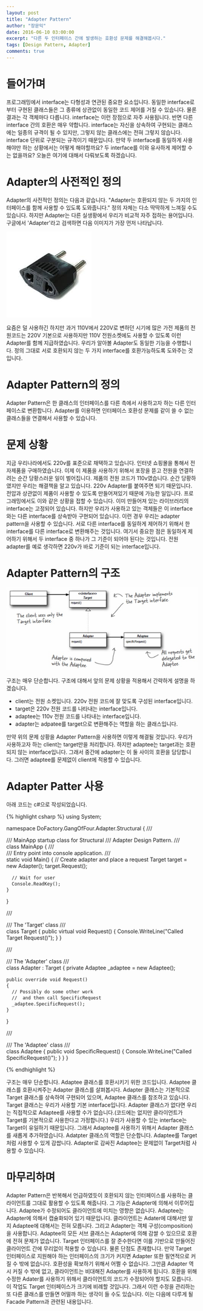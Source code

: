 ```yaml
---
layout: post
title: "Adapter Pattern"
author: "장문익"
date: 2016-06-10 03:00:00
excerpt: "다른 두 인터페이스 간에 발생하는 호환성 문제를 해결해봅시다."
tags: [Design Pattern, Adapter]
comments: true
---
```


# 들어가며

프로그래밍에서 interface는 다형성과 연관된 중요한 요소입니다. 동일한 interface로부터 구현된 클래스들은 그 종류에 상관없이 동일한 코드 제어를 거칠 수 있습니다. 물론 결과는 각 객체마다 다릅니다. interface는 이런 장점으로 자주 사용됩니다. 반면 다른 interface 간의 호환은 매우 약합니다. interface는 자신을 상속하여 구현되는 클래스에는 일종의 규격이 될 수 있지만, 그렇지 않는 클래스에는 전혀 그렇지 않습니다. interface 단위로 구분되는 규격이기 때문입니다. 만약 두 interface를 동일하게 사용해야만 하는 상황에서는 어떻게 해야할까요? 두 interface를 이와 유사하게 제어할 수는 없을까요? 오늘은 여기에 대해서 다뤄보도록 하겠습니다. 

# Adapter의 사전적인 정의

Adapter의 사전적인 정의는 다음과 같습니다.
"Adapter는 호환되지 않는 두 가지의 인터페이스를 함께 사용할 수 있도록 도와줍니다."
정의 자체는 다소 딱딱하게 느껴질 수도 있습니다. 하지만 Adapter는 다른 실생황에서 우리가 비교적 자주 접하는 용어입니다. 구글에서 'Adapter'라고 검색하면 다음 이미지가 가장 먼저 나타납니다.

![Real Adapter](/assets/img/Adapter.jpeg)

요즘은 덜 사용하긴 하지만 과거 110V에서 220V로 변하던 시기에 많은 가전 제품의 전원코드는 220V 기본으로 사용하지만 110V 전원소켓에도 사용할 수 있도록 이런 Adapter를 함께 지급하였습니다. 우리가 알아볼 Adapter도 동일한 기능을 수행합니다. 정의 그대로 서로 호환되지 않는 두 가지 interface를 호환가능하도록 도와주는 것입니다.

# Adapter Pattern의 정의

Adapter Pattern은 한 클래스의 인터페이스를 다른 측에서 사용하고자 하는 다른 인터페이스로 변환합니다. Adapter를 이용하면 인터페이스 호환성 문제를 같이 쓸 수 없는 클래스들을 연결해서 사용할 수 있습니다.

# 문제 상황

지금 우리나라에서도 220v를 표준으로 채택하고 있습니다. 인터넷 쇼핑몰을 통해서 전자제품을 구매하였습니다. 이제 이 제품을 사용하기 위해서 포장을 뜯고 전원을 연결하려는 순간 당황스러운 일이 벌어집니다. 제품의 전원 코드가 110v였습니다. 순간 당황하였지만 우리는 해결책을 알고 있습니다. 220v Adapter를 붙여주면 되기 때문입니다. 전압과 상관없이 제품이 사용할 수 있도록 만들어져있기 때문에 가능한 일입니다.
프로그래밍에서도 이와 같은 상황을 접할 수 있습니다. 이미 만들어져 있는 라이브러리의 interface는 고정되어 있습니다. 하지만 우리가 사용하고 있는 객체들은 이 interface와는 다른 interface를 상속받아 구현되어 있습니다. 이런 경우 우리는 adapter pattern을 사용할 수 있습니다. 서로 다른 interface를 동일하게 제어하기 위해서 한 interface를 다른 interface로 변환해주는 것입니다. 여기서 중요한 점은 동일하게 제어하기 위해서 두 interface 중 하나가 그 기준이 되어야 된다는 것입니다. 전원 adapter를 예로 생각하면 220v가 바로 기준이 되는 interface입니다. 

# Adapter Pattern의 구조

![ObjectAdapter](/assets/img/ObjectAdapter.jpg)

구조는 매우 단순합니다. 구조에 대해서 앞의 문제 상황을 적용해서 간략하게 설명을 하겠습니다.

* client는 전원 소켓입니다. 220v 전원 코드에 잘 맞도록 구성된 interface입니다.
* target은 220v 전원 코드를 나타내는 interface입니다.
* adaptee는 110v 전원 코드를 나타내는 interface입니다.
* adapter는 adpatee를 target으로 변환해주는 역할을 하는 클래스입니다.

만약 위의 문제 상황을 Adapter Pattern을 사용하면 이렇게 해결될 것입니다. 우리가 사용하고자 하는 client는 target만을 처리합니다. 하지만 adaptee는 target과는 호환되지 않는 interface입니다. 그래서 중간에 adapter는 이 둘 사이의 호환을 담당합니다. 그러면 adaptee를 문제없이 client에 적용할 수 있습니다.

# Adapter Patter 사용

아래 코드는 c#으로 작성되었습니다.

{% highlight csharp %}
using System;

namespace DoFactory.GangOfFour.Adapter.Structural
{
  /// <summary>
  /// MainApp startup class for Structural
  /// Adapter Design Pattern.
  /// </summary>
  class MainApp
  {
    /// <summary>
    /// Entry point into console application.
    /// </summary>
    static void Main()
    {
      // Create adapter and place a request
      Target target = new Adapter();
      target.Request();
 
      // Wait for user
      Console.ReadKey();
    }
  }
 
  /// <summary>
  /// The 'Target' class
  /// </summary>
  class Target
  {
    public virtual void Request()
    {
      Console.WriteLine("Called Target Request()");
    }
  }
 
  /// <summary>
  /// The 'Adapter' class
  /// </summary>
  class Adapter : Target
  {
    private Adaptee _adaptee = new Adaptee();
 
    public override void Request()
    {
      // Possibly do some other work
      //  and then call SpecificRequest
      _adaptee.SpecificRequest();
    }
  }
 
  /// <summary>
  /// The 'Adaptee' class
  /// </summary>
  class Adaptee
  {
    public void SpecificRequest()
    {
      Console.WriteLine("Called SpecificRequest()");
    }
  }
}

{% endhighlight %}

구조는 매우 단순합니다. Adaptee 클래스를 호환시키기 위한 코드입니다. Adaptee 클래스를 호환시켜주는 Adapter 클래스를 살펴봅시다. Adapter 클래스는 기본적으로 Target 클래스를 상속하여 구현되어 있으며, Adaptee 클래스를 참조하고 있습니다. Target 클래스는 우리가 사용할 기본 interface입니다. Adapter 클래스가 없다면 우리는 직접적으로 Adaptee를 사용할 수가 없습니다.(코드에는 없지만 클라이언트가 Target를 기본적으로 사용한다고 가정합니다.) 우리가 사용할 수 있는 interface는 Target이 유일하기 때문입니다. 그래서 Adaptee를 사용하기 위해서 Adapter 클래스를 새롭게 추가하였습니다. Adatpter 클래스의 역할은 단순합니다. Adaptee를 Target처럼 사용할 수 있게 감쌉니다. Adapter로 감싸진 Adaptee는 문제없이 Target처럼 사용할 수 있습니다.

# 마무리하며

Adapter Pattern은 반복해서 언급하였듯이 호환되지 않는 인터페이스를 사용하는 클라이언트를 그대로 활용할 수 있도록 해줍니다. 그 기능은 Adapter에 의해서 이루어집니다. Adaptee가 수정되어도 클라이언트에 미치는 영향은 없습니다. Adaptee는 Adapter에 의해서 캡슐화되어 있기 때문입니다. 클라이언트는 Adater에 대해서만 알지 Adaptee에 대해서는 전혀 모릅니다. 그리고 Adapter는 객체 구성(composition)을 사용합니다. Adaptee의 모든 서브 클래스는 Adapter에 의해 감쌀 수 있으므로 호환에 전혀 문제가 없습니다. Target 인터페이스를 잘 준수한다면 이를 기반으로 만들어진 클라이언트 간에 무리없이 적용할 수 있습니다. 물론 단점도 존재합니다. 만약 Target 인터페이스로 지원해야 하는 인터페이스의 크기가 커지면 Adapter 또한 필연적으로 커질 수 밖에 없습니다. 호환성을 확보하기 위해서 어쩔 수 없습니다. 그만큼 Adapter 역시 커질 수 밖에 없고, 클라이언트는 비대해진 Adapter를 사용하게 됩니다. 호환을 위해 수정한 Adater를 사용하기 위해서 클라이언트의 코드가 수정되어야 할지도 모릅니다. 이 작업도 Target 인터페이스가 크기에 비례할 것입니다. 그래서 이런 수정을 관리하는 또 다른 클래스를 만들면 어떨까 하는 생각이 들 수도 있습니다. 이는 다음에 다루게 될 Facade Pattern과 관련된 내용입니다.


